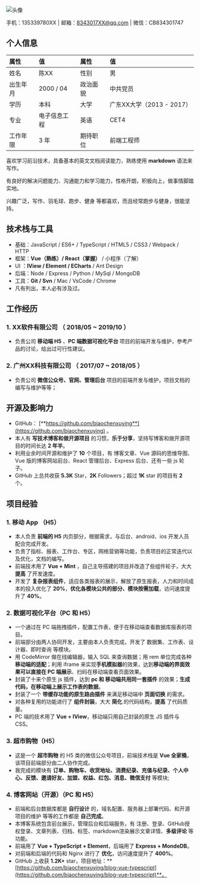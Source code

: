 

![头像](https://upload-images.jianshu.io/upload_images/12890819-4f71ac5a8644db62.png?imageMogr2/auto-orient/strip%7CimageView2/2/w/200)

手机：135339780XX | 邮箱：8343017XX@qq.com  | 微信：CB834301747 

## 个人信息

| 属性     | 值           | 属性     | 值                          |
| :--- | :--- | :--- | :--- |
| 姓名     | 陈XX         | 性别     | 男                          |
| 出生年月 | 2000 / 04    | 政治面貌 | 中共党员                    |
| 学历     | 本科         | 大学     | 广东XX大学（2013 - 2017） |
| 专业     | 电子信息工程 | 英语     | CET4                        |
| 工作年限 | 3 年       | 期待职位 | 前端工程师                   |


喜欢学习前沿技术，具备基本的英文文档阅读能力，熟练使用 **markdown** 语法来写作。

有良好的解决问题能力、沟通能力和学习能力，性格开朗，积极向上，做事情脚踏实地。

兴趣广泛，写作、羽毛球、跑步、健身 等都喜欢，而且经常跑步与健身，很能坚持。
  
## 技术栈与工具

- 基础：JavaScript / ES6+ / TypeScript / HTML5 / CSS3 / Webpack / HTTP
- 框架：**Vue（熟练）/ React（掌握）** / 小程序（了解） 
- UI ：**IView /  Element / ECharts** / Ant Design 
- 后端：Node / Express / Python / MySql / MongoDB
- 工具：**Git / Svn** / Mac / VsCode / Chrome
- 凡有列出，本人必有涉及过。

## 工作经历 

### 1. XX软件有限公司 （ 2018/05 ~ 2019/10 ）

- 负责公司 **移动端 H5** 、**PC 端数据可视化平台** 项目的前端开发与维护，参考产品的讨论，给出过可行性建议。
  
### 2. 广州XX科技有限公司 （ 2017/07 ~ 2018/05 ）

- 负责公司 **微信公众号、官网、管理后台** 项目的前端开发与维护，项目文档的编写与维护等等；


## 开源及影响力

- GitHub： [**https://github.com/biaochenxuying**](https://github.com/biaochenxuying) 。
- 本人有 **写技术博客和做开源项目** 的习惯，**乐于分享**，坚持写博客和做开源项目的时间长达 **2 年半**。
- 利用业余时间开源和维护了 **10** 个项目，有 博客文章、Vue 源码的思维导图、Vue 版的博客网站前台、React 管理后台、Express 后台、还有一些 js 轮子。
- GitHub 上总共收获 **5.3K** Star，**2K** Followers；超过 **1K** star 的项目有 **2** 个。


## 项目经验

### 1. 移动 App （H5）

- 本人负责 **前端的 H5** 内页部分，根据需求，与后台、android、ios 开发人员配合完成开发。
- 负责了指标、报表、工作台、专区，网格营销等功能，负责项目的正常迭代以及优化，文档的编写。
- 前端技术用了 **Vue + Mint** ，自己主导搭建的项目并改造了些组件轮子，大大 **提高** 了开发速度。
- 开发了 **复杂报表组件**，适应各类报表的展示，解放了原生报表，人力和时间成本的投入优化了 **20%**，**优化各模块公共的部分、模块按需加载**，访问速度提升了 **40%**。

### 2. 数据可视化平台（PC 和 H5）

- 一个通过在 PC 端拖拽插件，配置工作表，便于在移动端查看数据库报表的项目。
- 前端部分由两人协同开发，主要由本人负责完成，开发了 数据集、工作表、设计器、即时查询 等模块。
- 用 CodeMirror 做在线编辑器，输入 SQL 来查询数据；用 rem 单位完成各种 **移动端的适配**；利用 iframe 来实现**手机模拟器**的效果，达到**移动端的界面效果可以直接在 PC 端展示**、扫码在移动端查看页面效果。
- 封装了十来个原生 js 插件，达到 **pc 和 移动端共用同一套插件** 的效果；**生成代码，在移动端上展示工作表的数据**。
- 封装了一个 **带缓存功能的原生路由插件** 来满足移动端中 **页面切换** 的需求。
- 对各种复用的功能进行了 **组件封装**，大大 **简化** 的代码结构，**提高** 了代码质量。
- PC 端的技术用了 **Vue + IView**，移动端只用自己封装的原生 JS 插件与 CSS。


### 3. 超市购物（H5）

- 这是一个 **超市购物** 的 H5 类的微信公众号项目，前端技术栈是 **Vue 全家桶**，该项目前端部分由二人协作完成。
- 我完成的模块有 **订单、购物车、收货地址、消费纪录、充值与纪录、个人中心、反馈、邀请好友、加盟、权益、红包、消息、微信支付** 等模块;
  

### 4. 博客网站（**开源**）（PC 和 H5）

- 前端和后台数据库都是 **自行设计** 的，域名配置、服务器上部署代码、和开源项目的维护 等等的工作都是 **自己完成**。
- 本博客系统包含前台展示，管理后台和后端服务，有 注册、登录、GitHub授权登录、文章列表、归档、标签、markdown渲染展示文章详情、**多级评论** 等功能。
- 前端用了 **Vue + TypeScript + Element**，后端用了 **Express + MondeDB**。
- 对前端和后端的代码和 Nginx 进行了 **优化**，访问速度提升了 **400%**。
- GitHub 上收获 **1.2K+** star，项目地址：**[https://github.com/biaochenxuying/blog-vue-typescript](https://github.com/biaochenxuying/blog-vue-typescript)**。

